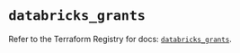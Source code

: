 # `databricks_grants`

Refer to the Terraform Registry for docs: [`databricks_grants`](https://registry.terraform.io/providers/databricks/databricks/1.72.0/docs/resources/grants).
